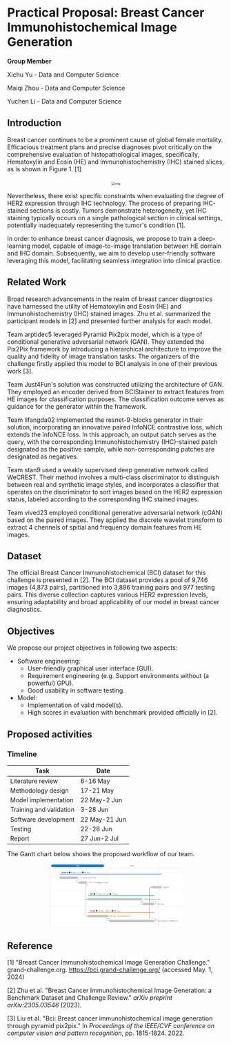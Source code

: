 # Practical Proposal: Breast Cancer Immunohistochemical Image Generation

**Group Member**

Xichu Yu - Data and Computer Science

Maiqi Zhou - Data and Computer Science

Yuchen Li - Data and Computer Science

## Introduction

Breast cancer continues to be a prominent cause of global female mortality. Efficacious treatment plans and precise diagnoses pivot critically on the comprehensive evaluation of histopathological images, specifically, Hematoxylin and Eosin (HE) and Immunohistochemistry (IHC) stained slices, as is shown in Figure 1. [1]

<div align="center"><img src="https://rumc-gcorg-p-public.s3.amazonaws.com/i/2022/06/27/wsiexamples.png" alt="img" style="zoom:50%;"/></div>

Nevertheless, there exist specific constraints when evaluating the degree of HER2 expression through IHC technology. The process of preparing IHC-stained sections is costly. Tumors demonstrate heterogeneity, yet IHC staining typically occurs on a single pathological section in clinical settings, potentially inadequately representing the tumor's condition [1].

In order to enhance breast cancer diagnosis, we propose to train a deep-learning model, capable of image-to-image translation between HE domain and IHC domain. Subsequently, we aim to develop user-friendly software leveraging this model, facilitating seamless integration into clinical practice.

## Related Work

Broad research advancements in the realm of breast cancer diagnostics have harnessed the utility of Hematoxylin and Eosin (HE) and Immunohistochemistry (IHC) stained images. Zhu et al. summarized the participant models in [2] and presented further analysis for each model.

Team arptidec5 leveraged Pyramid Pix2pix model, which is a type of conditional generative adversarial network (GAN). They extended the Pix2Pix framework by introducing a hierarchical architecture to improve the quality and fidelity of image translation tasks. The organizers of the challenge firstly applied this model to BCI analysis in one of their previous work [3].

Team Just4Fun's solution was constructed utilizing the architecture of GAN. They employed an encoder derived from BCIStainer to extract features from HE images for classification purposes. The classification outcome serves as guidance for the generator within the framework.

Team lifangda02 implemented the resnet-9-blocks generator in their solution, incorporating an innovative paired InfoNCE contrastive loss, which extends the InfoNCE loss. In this approach, an output patch serves as the query, with the corresponding Immunohistochemistry (IHC)-stained patch designated as the positive sample, while non-corresponding patches are designated as negatives.

Team stan9 used a weakly supervised deep generative network called WeCREST. Their method involves a multi-class discriminator to distinguish between real and synthetic image styles, and incorporates a classifier that operates on the discriminator to sort images based on the HER2 expression status, labeled according to the corresponding IHC stained images.

Team vived23 employed conditional generative adversarial network (cGAN) based on the paired images. They applied the discrete wavelet transform to extract 4 chennels of spitial and frequency domain features from HE images.

## Dataset

The official Breast Cancer Immunohistochemical (BCI) dataset for this challenge is presented in [2]. The BCI dataset provides a pool of 9,746 images (4,873 pairs), partitioned into 3,896 training pairs and 977 testing pairs. This diverse collection captures various HER2 expression levels, ensuring adaptability and broad applicability of our model in breast cancer diagnostics.

## Objectives

We propose our project objectives in following two aspects:

+ Software engineering:
  - User-friendly graphical user interface (GUI).
  - Requirement engineering (e.g. Support environments without (a powerful) GPU).
  - Good usability in software testing.
+ Model:
  + Implementation of valid model(s).
  + High scores in evaluation with benchmark provided officially in [2].

## Proposed activities

### Timeline

| Task                    | Date          |
| ----------------------- | ------------- |
| Literature review       | 6-16 May      |
| Methodology design      | 17-21 May     |
| Model implementation    | 22 May-2 Jun  |
| Training and validation | 3-28 Jun      |
| Software development    | 22 May-21 Jun |
| Testing                 | 22-28 Jun     |
| Report                  | 27 Jun-2 Jul  |

The Gantt chart below shows the proposed workflow of our team.

<div align="center"><img src="timeline_gantt.jpg" alt="img" style="zoom:30%;"/></div>


## Reference

[1] "Breast Cancer Immunohistochemical Image Generation Challenge." grand-challenge.org. https://bci.grand-challenge.org/ (accessed May. 1, 2024)

[2] Zhu et al. "Breast Cancer Immunohistochemical Image Generation: a Benchmark Dataset and Challenge Review." *arXiv preprint arXiv:2305.03546* (2023).

[3] Liu et al. "Bci: Breast cancer immunohistochemical image generation through pyramid pix2pix." In *Proceedings of the IEEE/CVF conference on computer vision and pattern recognition*, pp. 1815-1824. 2022.
